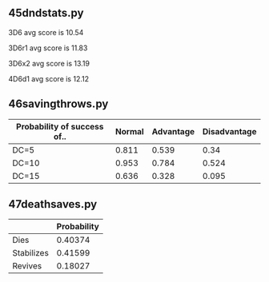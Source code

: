 ## 45dndstats.py

3D6  avg score  is 10.54

3D6r1 avg score is 11.83

3D6x2 avg score is 13.19

4D6d1 avg score is 12.12



## 46savingthrows.py

| Probability of success of.. | Normal | Advantage | Disadvantage |
| --------------------------- | ------ | --------- | ------------ |
| DC=5                        | 0.811  | 0.539     | 0.34         |
| DC=10                       | 0.953  | 0.784     | 0.524        |
| DC=15                       | 0.636  | 0.328     | 0.095        |



## 47deathsaves.py

|            | Probability |
| ---------- | ----------- |
| Dies       | 0.40374     |
| Stabilizes | 0.41599     |
| Revives    | 0.18027     |



